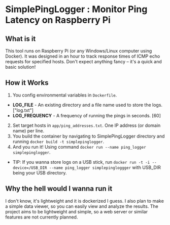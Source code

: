 # SimplePingLogger : Monitor Ping Latency on Raspberry Pi

## What is it

This tool runs on Raspberry Pi (or any Windows/Linux computer using Docker). It was designed in an hour to track response times of ICMP echo requests for specified hosts. 
Don't expect anything fancy – it's a quick and basic solution!

## How it Works

1. You config environmental variables in ```Dockerfile```.
  * **LOG_FILE** - An existing directory and a file name used to store the logs. ["log.txt"]
  * **LOG_FREQUENCY** - A frequency of running the pings in seconds. [60]
2. Set target hosts in ```app/ping_addresses.txt```. One IP address (or domain name) per line.
2. You build the container by navigating to SimplePingLogger directory and running ```docker build -t simplepinglogger```.
3. And you run it! Using command ```docker run --name ping_logger simplepinglogger```.
  * TIP: If you wanna store logs on a USB stick, run ```docker run -t -i --device=/USB_DIR --name ping_logger simplepingloggger``` with USB_DIR being your USB directory.

## Why the hell would I wanna run it

I don't know, it's lightweight and it is dockerized I guess.
I also plan to make a simple data viewer, so you can easily view and analyze the results. 
The project aims to be lightweight and simple, so a web server or similar features are not currently planned.

